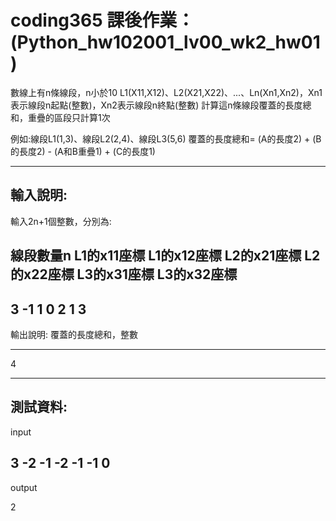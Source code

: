 # coding365 課後作業： (Python_hw102001_lv00_wk2_hw01)

數線上有n條線段，n小於10 
L1(X11,X12)、L2(X21,X22)、...、Ln(Xn1,Xn2)，Xn1表示線段n起點(整數)，Xn2表示線段n終點(整數) 
計算這n條線段覆蓋的長度總和，重疊的區段只計算1次 

例如:線段L1(1,3)、線段L2(2,4)、線段L3(5,6) 
覆蓋的長度總和= (A的長度2) + (B的長度2) - (A和B重疊1) + (C的長度1) 

------------------ 
輸入說明: 
------------------ 
輸入2n+1個整數，分別為: 

線段數量n 
L1的x11座標 
L1的x12座標 
L2的x21座標 
L2的x22座標 
L3的x31座標 
L3的x32座標 
------------------ 
3 
-1 
1 
0 
2 
1 
3 
---------------- 

輸出說明: 
覆蓋的長度總和，整數 

---------------- 
4 

---------------- 
測試資料: 
---------------- 
input 

3 
-2 
-1 
-2 
-1 
-1 
0 
------------- 
output 

2 